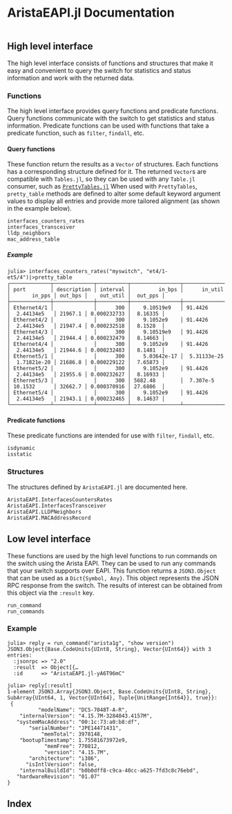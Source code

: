 # AristaEAPI.jl Documentation

```@contents
```

## High level interface

The high level interface consists of functions and structures that make it easy
and convenient to query the switch for statistics and status information and
work with the returned data.

### Functions

The high level interface provides query functions and predicate functions.
Query functions communicate with the switch to get statistics and status
information.  Predicate functions can be used with functions that take a
predicate function, such as `filter`, `findall`, etc.

#### Query functions

These function return the results as a `Vector` of structures.  Each functions
has a corresponding structure defined for it.  The returned `Vector`s are
compatible with `Tables.jl`, so they can be used with any `Table.jl` consumer,
such as [`PrettyTables.jl`](https://ronisbr.github.io/PrettyTables.jl/stable/)
When used with `PrettyTables`, `pretty_table` methods are defined to alter some
default keyword argument values to display all entries and provide more tailored
alignment (as shown in the example below).

```@docs
interfaces_counters_rates
interfaces_transceiver
lldp_neighbors
mac_address_table
```

##### Example

```julia-repl
julia> interfaces_counters_rates("myswitch", "et4/1-et5/4")|>pretty_table
┌─────────────┬─────────────┬──────────┬────────────────┬──────────────┬──────────────┬─────────┬─────────────┬──────────┐
│ port        │ description │ interval │         in_bps │      in_util │       in_pps │ out_bps │    out_util │  out_pps │
├─────────────┼─────────────┼──────────┼────────────────┼──────────────┼──────────────┼─────────┼─────────────┼──────────┤
│ Ethernet4/1 │             │      300 │    9.10519e9   │ 91.4426      │  2.44134e5   │ 21967.1 │ 0.000232733 │  8.16335 │
│ Ethernet4/2 │             │      300 │    9.1052e9    │ 91.4426      │  2.44134e5   │ 21947.4 │ 0.000232518 │  8.1528  │
│ Ethernet4/3 │             │      300 │    9.10519e9   │ 91.4426      │  2.44134e5   │ 21944.4 │ 0.000232479 │  8.14663 │
│ Ethernet4/4 │             │      300 │    9.1052e9    │ 91.4426      │  2.44134e5   │ 21944.6 │ 0.000232483 │  8.1481  │
│ Ethernet5/1 │             │      300 │    5.03642e-17 │  5.31133e-25 │  1.71821e-20 │ 21686.8 │ 0.000229122 │  7.65873 │
│ Ethernet5/2 │             │      300 │    9.1052e9    │ 91.4426      │  2.44134e5   │ 21955.6 │ 0.000232627 │  8.16933 │
│ Ethernet5/3 │             │      300 │ 5682.48        │  7.307e-5    │ 10.1532      │ 32662.7 │ 0.000370916 │ 27.6806  │
│ Ethernet5/4 │             │      300 │    9.1052e9    │ 91.4426      │  2.44134e5   │ 21943.1 │ 0.000232465 │  8.14637 │
└─────────────┴─────────────┴──────────┴────────────────┴──────────────┴──────────────┴─────────┴─────────────┴──────────┘
```

#### Predicate functions

These predicate functions are intended for use with `filter`, `findall`, etc.

```@docs
isdynamic
isstatic
```

### Structures

The structures defined by `AristaEAPI.jl` are documented here.

```@docs
AristaEAPI.InterfacesCountersRates
AristaEAPI.InterfacesTransceiver
AristaEAPI.LLDPNeighbors
AristaEAPI.MACAddressRecord
```

## Low level interface

These functions are used by the high level functions to run commands on the
switch using the Arista EAPI.  They can be used to run any commands that your
switch supports over EAPI.  This function returns a `JSON3.Object` that can be
used as a `Dict{Symbol, Any}`.  This object represents the JSON RPC response
from the switch.  The results of interest can be obtained from this object via
the `:result` key.

```@docs
run_command
run_commands
```

### Example

```julia-repl
julia> reply = run_command("arista1g", "show version")
JSON3.Object{Base.CodeUnits{UInt8, String}, Vector{UInt64}} with 3 entries:
  :jsonrpc => "2.0"
  :result  => Object[{…
  :id      => "AristaEAPI.jl-yA6T96mC"

julia> reply[:result]
1-element JSON3.Array{JSON3.Object, Base.CodeUnits{UInt8, String}, SubArray{UInt64, 1, Vector{UInt64}, Tuple{UnitRange{Int64}}, true}}:
 {
          "modelName": "DCS-7048T-A-R",
    "internalVersion": "4.15.7M-3284043.4157M",
   "systemMacAddress": "00:1c:73:a0:b8:df",
       "serialNumber": "JPE14471431",
           "memTotal": 3978148,
    "bootupTimestamp": 1.75581673972e9,
            "memFree": 770812,
            "version": "4.15.7M",
       "architecture": "i386",
      "isIntlVersion": false,
    "internalBuildId": "b0b0dff8-c9ca-40cc-a625-7fd3c8c76ebd",
   "hardwareRevision": "01.07"
}
```

## Index

```@index
```
